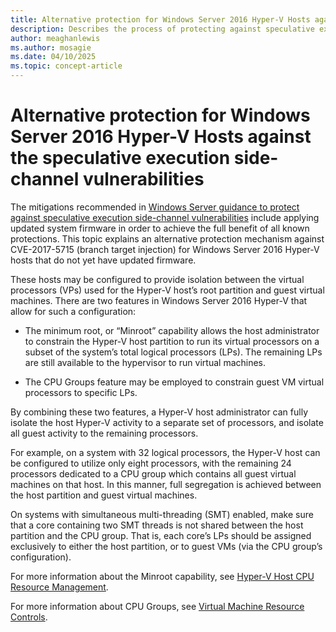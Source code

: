 ```yaml
---
title: Alternative protection for Windows Server 2016 Hyper-V Hosts against the speculative execution side-channel vulnerabilities
description: Describes the process of protecting against speculative execution side-channel vulnerabilities and explains alternative protection mechanisms.
author: meaghanlewis
ms.author: mosagie
ms.date: 04/10/2025
ms.topic: concept-article
---
```


# Alternative protection for Windows Server 2016 Hyper-V Hosts against the speculative execution side-channel vulnerabilities

The mitigations recommended in [Windows Server guidance to protect against speculative execution side-channel vulnerabilities](https://support.microsoft.com/help/4072698/windows-server-guidance-to-protect-against-the-speculative-execution) include applying updated system firmware in order to achieve the full benefit of all known protections. This topic explains an alternative protection mechanism against CVE-2017-5715 (branch target injection) for Windows Server 2016 Hyper-V hosts that do not yet have updated firmware. 

These hosts may be configured to provide isolation between the virtual processors (VPs) used for the Hyper-V host’s root partition and guest virtual machines. There are two features in Windows Server 2016 Hyper-V that allow for such a configuration: 

- The minimum root, or “Minroot” capability allows the host administrator to constrain the Hyper-V host partition to run its virtual processors on a subset of the system’s total logical processors (LPs). The remaining LPs are still available to the hypervisor to run virtual machines. 

- The CPU Groups feature may be employed to constrain guest VM virtual processors to specific LPs. 

By combining these two features, a Hyper-V host administrator can fully isolate the host Hyper-V activity to a separate set of processors, and isolate all guest activity to the remaining processors. 

For example, on a system with 32 logical processors, the Hyper-V host can be configured to utilize only eight processors, with the remaining 24 processors dedicated to a CPU group which contains all guest virtual machines on that host. 
In this manner, full segregation is achieved between the host partition and guest virtual machines. 

On systems with simultaneous multi-threading (SMT) enabled, make sure that a core containing two SMT threads is not shared between the host partition and the CPU group. 
That is, each core’s LPs should be assigned exclusively to either the host partition, or to guest VMs (via the CPU group’s configuration). 

For more information about the Minroot capability, see [Hyper-V Host CPU Resource Management](/windows-server/virtualization/hyper-v/manage/manage-hyper-v-minroot-2016).  

For more information about CPU Groups, see [Virtual Machine Resource Controls](/windows-server/virtualization/hyper-v/manage/manage-hyper-v-cpugroups). 
